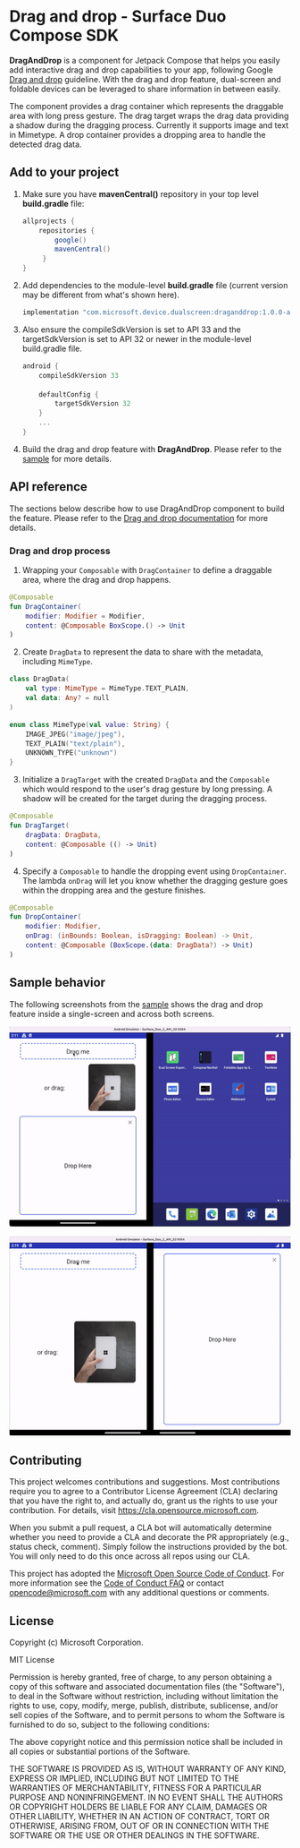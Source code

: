 # Drag and drop - Surface Duo Compose SDK

**DragAndDrop** is a component for Jetpack Compose that helps you easily add interactive drag and drop capabilities to your app, following Google [Drag and drop](https://developer.android.com/guide/topics/ui/drag-drop) guideline. With the drag and drop feature, dual-screen and foldable devices can be leveraged to share information in between easily.

The component provides a drag container which represents the draggable area with long press gesture. The drag target wraps the drag data providing a shadow during the dragging process. Currently it supports image and text in Mimetype. A drop container provides a dropping area to handle the detected drag data.

## Add to your project

1. Make sure you have **mavenCentral()** repository in your top level **build.gradle** file:

    ```gradle
    allprojects {
        repositories {
            google()
            mavenCentral()
         }
    }
    ```

2. Add dependencies to the module-level **build.gradle** file (current version may be different from what's shown here).

    ```gradle
    implementation "com.microsoft.device.dualscreen:draganddrop:1.0.0-alpha03"
    ```

3. Also ensure the compileSdkVersion is set to API 33 and the targetSdkVersion is set to API 32 or newer in the module-level build.gradle file.

    ```gradle
    android { 
        compileSdkVersion 33
        
        defaultConfig { 
            targetSdkVersion 32
        } 
        ... 
    }
    ```

4. Build the drag and drop feature with **DragAndDrop**. Please refer to the [sample](https://github.com/microsoft/surface-duo-compose-sdk/tree/main/DragAndDrop/sample) for more details.

## API reference

The sections below describe how to use DragAndDrop component to build the feature. Please refer to the [Drag and drop documentation](https://docs.microsoft.com/dual-screen/android/jetpack/compose) for more details.

### Drag and drop process

1. Wrapping your `Composable` with `DragContainer` to define a draggable area, where the drag and drop happens.

```kotlin
@Composable
fun DragContainer(
    modifier: Modifier = Modifier,
    content: @Composable BoxScope.() -> Unit
)
```

2. Create `DragData` to represent the data to share with the metadata, including `MimeType`.

```kotlin
class DragData(
    val type: MimeType = MimeType.TEXT_PLAIN,
    val data: Any? = null
)
```

```kotlin
enum class MimeType(val value: String) {
    IMAGE_JPEG("image/jpeg"),
    TEXT_PLAIN("text/plain"),
    UNKNOWN_TYPE("unknown")
}
```

3. Initialize a `DragTarget` with the created `DragData` and the `Composable` which would respond to the user's drag gesture by long pressing. A shadow will be created for the target during the dragging process.

```kotlin
@Composable
fun DragTarget(
    dragData: DragData,
    content: @Composable (() -> Unit)
)
```

4. Specify a `Composable` to handle the dropping event using `DropContainer`. The lambda `onDrag` will let you know whether the dragging gesture goes within the dropping area and the gesture finishes.

```kotlin
@Composable
fun DropContainer(
    modifier: Modifier,
    onDrag: (inBounds: Boolean, isDragging: Boolean) -> Unit,
    content: @Composable (BoxScope.(data: DragData?) -> Unit)
)
```

## Sample behavior

The following screenshots from the [sample](https://github.com/microsoft/surface-duo-compose-sdk/tree/main/DragAndDrop/sample) shows the drag and drop feature inside a single-screen and across both screens.

![single-screen](screenshots/single_screen.gif)

![dual-screen](screenshots/dual_screen.gif)

## Contributing

This project welcomes contributions and suggestions.  Most contributions require you to agree to a
Contributor License Agreement (CLA) declaring that you have the right to, and actually do, grant us
the rights to use your contribution. For details, visit https://cla.opensource.microsoft.com.

When you submit a pull request, a CLA bot will automatically determine whether you need to provide
a CLA and decorate the PR appropriately (e.g., status check, comment). Simply follow the instructions
provided by the bot. You will only need to do this once across all repos using our CLA.

This project has adopted the [Microsoft Open Source Code of Conduct](https://opensource.microsoft.com/codeofconduct/).
For more information see the [Code of Conduct FAQ](https://opensource.microsoft.com/codeofconduct/faq/) or
contact [opencode@microsoft.com](mailto:opencode@microsoft.com) with any additional questions or comments.

## License

Copyright (c) Microsoft Corporation.

MIT License

Permission is hereby granted, free of charge, to any person obtaining a copy of this software and associated documentation files (the "Software"), to deal in the Software without restriction, including without limitation the rights to use, copy, modify, merge, publish, distribute, sublicense, and/or sell copies of the Software, and to permit persons to whom the Software is furnished to do so, subject to the following conditions:

The above copyright notice and this permission notice shall be included in all copies or substantial portions of the Software.

THE SOFTWARE IS PROVIDED AS IS, WITHOUT WARRANTY OF ANY KIND, EXPRESS OR IMPLIED, INCLUDING BUT NOT LIMITED TO THE WARRANTIES OF MERCHANTABILITY, FITNESS FOR A PARTICULAR PURPOSE AND NONINFRINGEMENT. IN NO EVENT SHALL THE AUTHORS OR COPYRIGHT HOLDERS BE LIABLE FOR ANY CLAIM, DAMAGES OR OTHER LIABILITY, WHETHER IN AN ACTION OF CONTRACT, TORT OR OTHERWISE, ARISING FROM, OUT OF OR IN CONNECTION WITH THE SOFTWARE OR THE USE OR OTHER DEALINGS IN THE SOFTWARE.
